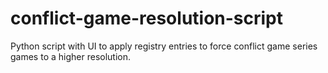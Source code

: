 # conflict-game-resolution-script
Python script with UI to apply registry entries to force conflict game series games to a higher resolution.
